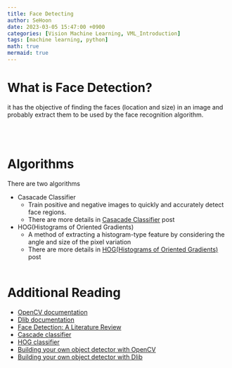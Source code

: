 ```yaml
---
title: Face Detecting
author: SeHoon
date: 2023-03-05 15:47:00 +0900
categories: [Vision Machine Learning, VML_Introduction]
tags: [machine learning, python]
math: true
mermaid: true
---
```


# What is Face Detection?<br>
it has the objective of finding the faces (location and size) in an image and probably extract them to be used by the face recognition algorithm.<br>

<br><br>

# Algorithms<br>
There are two algorithms<br>

- Casacade Classifier<br>
    + Train positive and negative images to quickly and accurately detect face regions.<br>
    + There are more details in [Casacade Classifier](https://csh970605.github.io/posts/Casacade-Classifier/) post<br>
- HOG(Histograms of Oriented Gradients)
    + A method of extracting a histogram-type feature by considering the angle and size of the pixel variation<br>
    + There are more details in [HOG(Histograms of Oriented Gradients)](https://csh970605.github.io/posts/HOG/) post<br><br>


# Additional Reading<br>
+ [OpenCV documentation](https://docs.opencv.org/4.x/)
+ [Dlib documentation](http://dlib.net/python/index.html)
+ [Face Detection: A Literature Review](http://www.ijirset.com/upload/2017/july/92_Face.pdf)
+ [Cascade classifier](https://www.cs.cmu.edu/~efros/courses/LBMV07/Papers/viola-cvpr-01.pdf)
+ [HOG classifier](https://hal.inria.fr/inria-00548512/document)
+ [Building your own object detector with OpenCV](https://medium.com/@vipulgote4/guide-to-make-custom-haar-cascade-xml-file-for-object-detection-with-opencv-6932e22c3f0e)
+ [Building your own object detector with Dlib](https://learnopencv.com/training-a-custom-object-detector-with-dlib-making-gesture-controlled-applications/)
